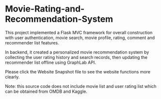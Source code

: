 # Movie-Rating-and-Recommendation-System

This project implemented a Flask MVC framework for overall construction with user authentication, movie search, movie profile, rating, comment and recommender list features.

In backend, it created a personalized movie recommendation system by collecting the user rating history and search records, then updating the recommender list offline using GraphLab API.

Please click the Website Snapshot file to see the website functions more clearly.

Note: this source code does not include movie list and user rating list which can be obtained from OMDB and Kaggle.
